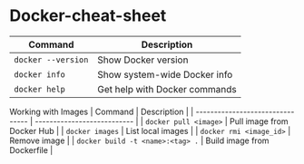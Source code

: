 # Docker-cheat-sheet
| Command            | Description                   |
| ------------------ | ----------------------------- |
| `docker --version` | Show Docker version           |
| `docker info`      | Show system-wide Docker info  |
| `docker help`      | Get help with Docker commands |

Working with Images
| Command                          | Description                 |
| -------------------------------- | --------------------------- |
| `docker pull <image>`            | Pull image from Docker Hub  |
| `docker images`                  | List local images           |
| `docker rmi <image_id>`          | Remove image                |
| `docker build -t <name>:<tag> .` | Build image from Dockerfile |
